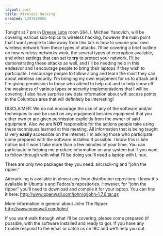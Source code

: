```yaml
---
layout: post
title: Wireless Hacking
created: 1297089086
---
```

Tonight at 7 pm in [Dreese Labs](http://www.osu.edu/map/building.php?building=279) room 264, I, Michael Yanovich, will be covering various sub-topics to wireless hacking, however the main point that I want people to take away from this talk is how to secure your own wireless network from these types of attacks. I'll be covering a brief outline on how wireless networks work, the several types of encryption available, and other settings that can set to **try** to protect your network. I'll be demonstrating these attacks as well, and I'll be needing help in this endeavor and I encourage people to bring their laptops if they wish to participate. I encourage people to follow along and learn the most they can about wireless security. I'm bringing my own equipment for us to attack and I'm giving permission to those who attend to help out and to help show off the weakness of various types or security implementations that I will be covering. I also have surprise raw data information about wifi access points in the Columbus area that will definitely be interesting!

DISCLAIMER: We do not encourage the use of any of the software and/or techniques to use be used on any equipment besides equipment that you either own or are given permission explicitly from the owner of said equipment. Also we are **NOT** responsible for the actions people take using these techniques learned at this meeting. All information that is being taught is very **easily** accessible on the Internet. I'm asking those who participate come prepared with the software installed if possible. I know this is late notice but it won't take more than a few minutes of your time. You can participate in helping me produce information on any system but if you want to follow through with what I'll be doing you'll need a laptop with Linux.

There are only two packages they you need: aircrack-ng and "john the ripper." 

Aircrack-ng is available in almost any linux distribution repository. I know it's available in Ubuntu's and Fedora's repositories. However, for "john the ripper" you'll need to download and compile it for your laptop. You can find it here: http://www.openwall.com/john/g/john-1.7.6.tar.gz

More information in general about John The Ripper: http://www.openwall.com/john/

If you want walk through what I'll be covering, please come prepared (if possible, with the software installed and ready to go). If you have any trouble respond to the email or catch us on IRC and we'll help you out.
